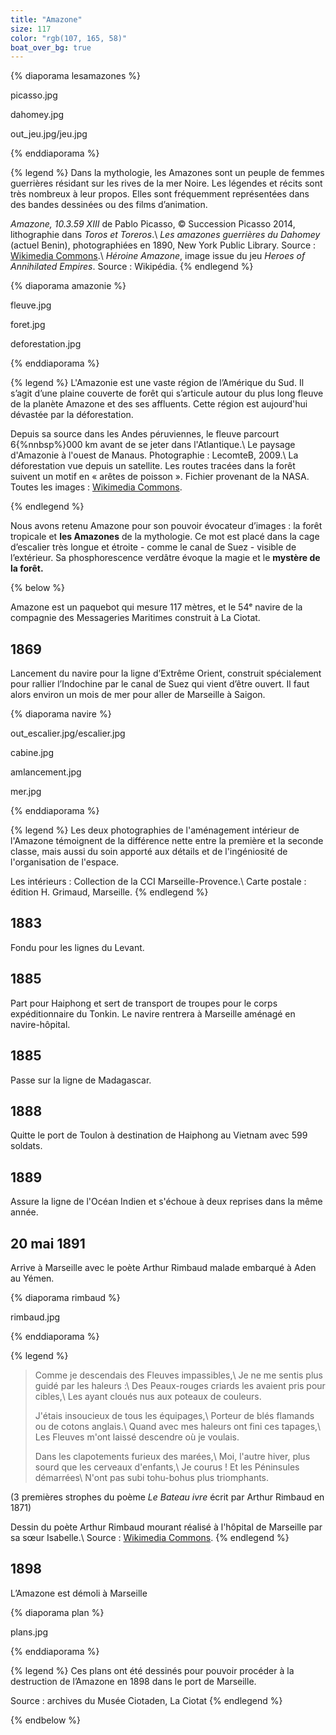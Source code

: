 ```yaml
---
title: "Amazone"
size: 117
color: "rgb(107, 165, 58)"
boat_over_bg: true
---
```


{% diaporama lesamazones %}

picasso.jpg

dahomey.jpg

out_jeu.jpg/jeu.jpg

{% enddiaporama %}

{% legend %}
Dans la mythologie, les Amazones sont un peuple de femmes guerrières résidant sur les rives de la mer Noire. Les légendes et récits sont très nombreux à leur propos. Elles sont fréquemment représentées dans des bandes dessinées ou des films d’animation.

_Amazone, 10.3.59 XIII_ de Pablo Picasso, © Succession Picasso 2014, lithographie dans _Toros et Toreros_.\\
_Les amazones guerrières du Dahomey_ (actuel Benin), photographiées en 1890, New York Public Library. Source&nbsp;: [Wikimedia Commons](https://commons.wikimedia.org/wiki/Main_Page?uselang=fr).\\
_Héroine Amazone_, image issue du jeu _Heroes of Annihilated Empires_. Source&nbsp;: Wikipédia.
{% endlegend %}

{% diaporama amazonie %}

fleuve.jpg

foret.jpg

deforestation.jpg

{% enddiaporama %}

{% legend %}
L'Amazonie est une vaste région de l’Amérique du Sud. Il s’agit d’une plaine couverte de forêt qui s’articule autour du plus long fleuve de la planète Amazone et des ses affluents. Cette région est aujourd'hui dévastée par la déforestation.

Depuis sa source dans les Andes péruviennes, le fleuve parcourt 6{%nnbsp%}000&nbsp;km avant de se jeter dans l'Atlantique.\\
Le paysage d'Amazonie à l'ouest de Manaus. Photographie&nbsp;: LecomteB, 2009.\\
La déforestation vue depuis un satellite. Les routes tracées dans la forêt suivent un motif en «&nbsp;arêtes de poisson&nbsp;». Fichier provenant de la NASA. Toutes les images&nbsp;: [Wikimedia Commons](https://commons.wikimedia.org/wiki/Main_Page?uselang=fr).

{% endlegend %}


Nous avons retenu Amazone pour son pouvoir évocateur d’images&nbsp;: la forêt tropicale et **les Amazones** de la mythologie. Ce mot est placé dans la cage d’escalier très longue et étroite -&nbsp;comme le canal de Suez&nbsp;- visible de l’extérieur. Sa phosphorescence verdâtre évoque la magie et le **mystère de la forêt.**

{% below %}

Amazone est un paquebot qui mesure 117 mètres, et le 54ᵉ navire de la compagnie des Messageries Maritimes construit à La Ciotat.

1869
----
Lancement du navire pour la ligne d’Extrême Orient, construit spécialement pour rallier l’Indochine par le canal de Suez qui vient d’être ouvert. Il faut alors environ un mois de mer pour aller de Marseille à Saigon.

{% diaporama navire %}

out_escalier.jpg/escalier.jpg

cabine.jpg

amlancement.jpg

mer.jpg

{% enddiaporama %}

{% legend %}
Les deux photographies de l'aménagement intérieur de l'Amazone témoignent de la différence nette entre la première et la seconde classe, mais aussi du soin apporté aux détails et de l'ingéniosité de l'organisation de l'espace.

Les intérieurs&nbsp;: Collection de la CCI Marseille-Provence.\\
Carte postale&nbsp;: édition H. Grimaud, Marseille.
{% endlegend %}


1883
----

Fondu pour les lignes du Levant.

1885
-----

Part pour Haiphong et sert de transport de troupes pour le corps expéditionnaire du Tonkin. Le navire rentrera à Marseille aménagé en navire-hôpital.

1885
---------

Passe sur la ligne de Madagascar.

1888
---------------

Quitte le port de Toulon à destination de Haiphong au Vietnam avec 599 soldats.

1889
---------------

Assure la ligne de l'Océan Indien et s'échoue à deux reprises dans la même année.

20 mai 1891
------------

Arrive à Marseille avec le poète Arthur Rimbaud malade embarqué à Aden au Yémen.

{% diaporama rimbaud %}

rimbaud.jpg

{% enddiaporama %}

{% legend %}
> Comme je descendais des Fleuves impassibles,\\
> Je ne me sentis plus guidé par les haleurs :\\
> Des Peaux-rouges criards les avaient pris pour cibles,\\
> Les ayant cloués nus aux poteaux de couleurs.
>
> J'étais insoucieux de tous les équipages,\\
> Porteur de blés flamands ou de cotons anglais.\\
> Quand avec mes haleurs ont fini ces tapages,\\
> Les Fleuves m'ont laissé descendre où je voulais.
>
> Dans les clapotements furieux des marées,\\
> Moi, l'autre hiver, plus sourd que les cerveaux d'enfants,\\
> Je courus ! Et les Péninsules démarrées\\
> N'ont pas subi tohu-bohus plus triomphants.

(3 premières strophes du poème _Le Bateau ivre_ écrit par Arthur Rimbaud en 1871)

Dessin du poète Arthur Rimbaud mourant réalisé à l'hôpital de Marseille par sa sœur Isabelle.\\
Source&nbsp;: [Wikimedia Commons](https://commons.wikimedia.org/wiki/Main_Page?uselang=fr).
{% endlegend %}


1898
------------

L’Amazone est démoli à Marseille

{% diaporama plan %}

plans.jpg

{% enddiaporama %}

{% legend %}
Ces plans ont été dessinés pour pouvoir procéder à la destruction de l’Amazone en 1898 dans le port de Marseille.

Source : archives du Musée Ciotaden, La Ciotat
{% endlegend %}


{% endbelow %}
